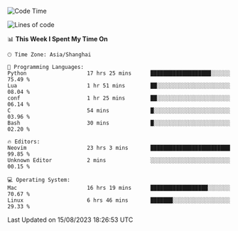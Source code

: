 <!--START_SECTION:waka-->
![Code Time](http://img.shields.io/badge/Code%20Time-1%2C513%20hrs%2029%20mins-blue)

![Lines of code](https://img.shields.io/badge/From%20Hello%20World%20I%27ve%20Written-286.5%20thousand%20lines%20of%20code-blue)

📊 **This Week I Spent My Time On** 

```text
🕑︎ Time Zone: Asia/Shanghai

💬 Programming Languages: 
Python                   17 hrs 25 mins      ███████████████████░░░░░░   75.49 % 
Lua                      1 hr 51 mins        ██░░░░░░░░░░░░░░░░░░░░░░░   08.04 % 
conf                     1 hr 25 mins        ██░░░░░░░░░░░░░░░░░░░░░░░   06.14 % 
C                        54 mins             █░░░░░░░░░░░░░░░░░░░░░░░░   03.96 % 
Bash                     30 mins             █░░░░░░░░░░░░░░░░░░░░░░░░   02.20 % 

🔥 Editors: 
Neovim                   23 hrs 3 mins       █████████████████████████   99.85 % 
Unknown Editor           2 mins              ░░░░░░░░░░░░░░░░░░░░░░░░░   00.15 % 

💻 Operating System: 
Mac                      16 hrs 19 mins      ██████████████████░░░░░░░   70.67 % 
Linux                    6 hrs 46 mins       ███████░░░░░░░░░░░░░░░░░░   29.33 % 
```


 Last Updated on 15/08/2023 18:26:53 UTC
<!--END_SECTION:waka-->
